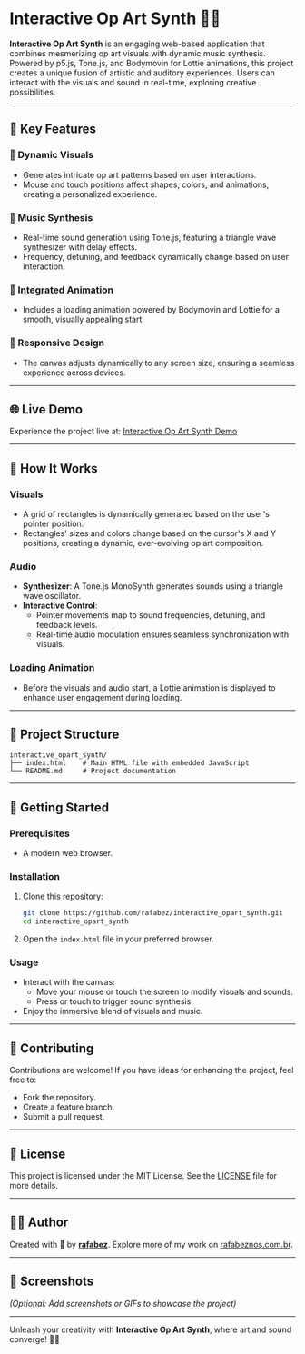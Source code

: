 # Interactive Op Art Synth 🎨🎶

**Interactive Op Art Synth** is an engaging web-based application that combines mesmerizing op art visuals with dynamic music synthesis. Powered by p5.js, Tone.js, and Bodymovin for Lottie animations, this project creates a unique fusion of artistic and auditory experiences. Users can interact with the visuals and sound in real-time, exploring creative possibilities.

---

## 🌟 Key Features

### 🎨 Dynamic Visuals
- Generates intricate op art patterns based on user interactions.
- Mouse and touch positions affect shapes, colors, and animations, creating a personalized experience.

### 🎵 Music Synthesis
- Real-time sound generation using Tone.js, featuring a triangle wave synthesizer with delay effects.
- Frequency, detuning, and feedback dynamically change based on user interaction.

### 🔄 Integrated Animation
- Includes a loading animation powered by Bodymovin and Lottie for a smooth, visually appealing start.

### 📱 Responsive Design
- The canvas adjusts dynamically to any screen size, ensuring a seamless experience across devices.

---

## 🌐 Live Demo

Experience the project live at: [Interactive Op Art Synth Demo](https://rafabeznos.com.br/fx/opart)

---

## 📖 How It Works

### Visuals
- A grid of rectangles is dynamically generated based on the user's pointer position.
- Rectangles' sizes and colors change based on the cursor's X and Y positions, creating a dynamic, ever-evolving op art composition.

### Audio
- **Synthesizer**: A Tone.js MonoSynth generates sounds using a triangle wave oscillator.
- **Interactive Control**:
  - Pointer movements map to sound frequencies, detuning, and feedback levels.
  - Real-time audio modulation ensures seamless synchronization with visuals.

### Loading Animation
- Before the visuals and audio start, a Lottie animation is displayed to enhance user engagement during loading.

---

## 📂 Project Structure

```plaintext
interactive_opart_synth/
├── index.html    # Main HTML file with embedded JavaScript
└── README.md     # Project documentation
```

---

## 🚀 Getting Started

### Prerequisites
- A modern web browser.

### Installation
1. Clone this repository:
   ```bash
   git clone https://github.com/rafabez/interactive_opart_synth.git
   cd interactive_opart_synth
   ```
2. Open the `index.html` file in your preferred browser.

### Usage
- Interact with the canvas:
  - Move your mouse or touch the screen to modify visuals and sounds.
  - Press or touch to trigger sound synthesis.
- Enjoy the immersive blend of visuals and music.

---

## 🤝 Contributing

Contributions are welcome! If you have ideas for enhancing the project, feel free to:
- Fork the repository.
- Create a feature branch.
- Submit a pull request.

---

## 📄 License

This project is licensed under the MIT License. See the [LICENSE](LICENSE) file for more details.

---

## 👨‍💻 Author

Created with 💖 by **[rafabez](https://github.com/rafabez)**. Explore more of my work on [rafabeznos.com.br](https://rafabeznos.com.br/).

---

## 📸 Screenshots

*(Optional: Add screenshots or GIFs to showcase the project)*

---

Unleash your creativity with **Interactive Op Art Synth**, where art and sound converge! 🎨🎶
